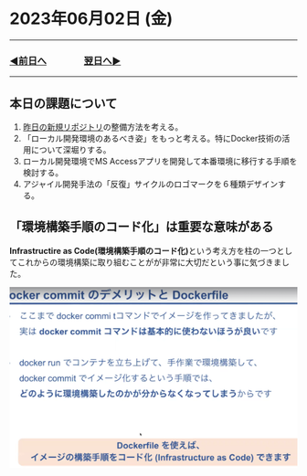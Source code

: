 # 2023年06月02日 (金)

---

### [◀️前日へ](https://github.com/yuasys/chatty-journal/blob/main/2023/06/2023-06-01.md)&emsp;&emsp;&emsp;&emsp;[翌日へ▶️](https://github.com/yuasys/chatty-journal/blob/main/2023/06/2023-06-03.md)

---

## 本日の課題について

1. [昨日の新規リポジトリ](https://github.com/yuasys/scratch001)の整備方法を考える。
2. 「ローカル開発環境のあるべき姿」をもっと考える。特にDocker技術の活用について深堀りする。
3. ローカル開発環境でMS Accessアプリを開発して本番環境に移行する手順を検討する。
4. アジャイル開発手法の「反復」サイクルのロゴマークを６種類デザインする。

## 「環境構築手順のコード化」は重要な意味がある

<b>Infrastructire as Code(環境構築手順のコード化)</b>という考え方を柱の一つとしてこれからの環境構築に取り組むことがが非常に大切だという事に気づきました。

![Infrastructure as Code](https://github.com/yuasys/chatty-journal/blob/main/images/fig2023-06-02-1.png?raw=true)

